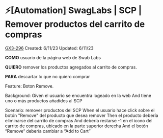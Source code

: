 # ⚡️\[Automation\] SwagLabs | SCP | Remover productos del carrito de compras

[GX3-296](https://upexgalaxy26.atlassian.net/browse/GX3-296) Created: 6/11/23 Updated: 6/11/23

**COMO** usuario de la página web de Swab Labs

**QUIERO** remover los productos agregados al carrito de compras.

**PARA** descartar lo que no quiero comprar

Feature: Boton Remove.

Background: Given el usuario se encuentra logeado en la web And tiene uno o más productos añadidos al SCP

Scenario: remover productos del SCP When el usuario hace click sobre el botón "Remove" del producto que desea remover Then el producto debería
eliminarse del carrito de compras And debería restarse -1 en el icono del carrito de compras, ubicado en la parte superior derecha And el botón
“Remove“ debería cambiar a “Add to Cart”
